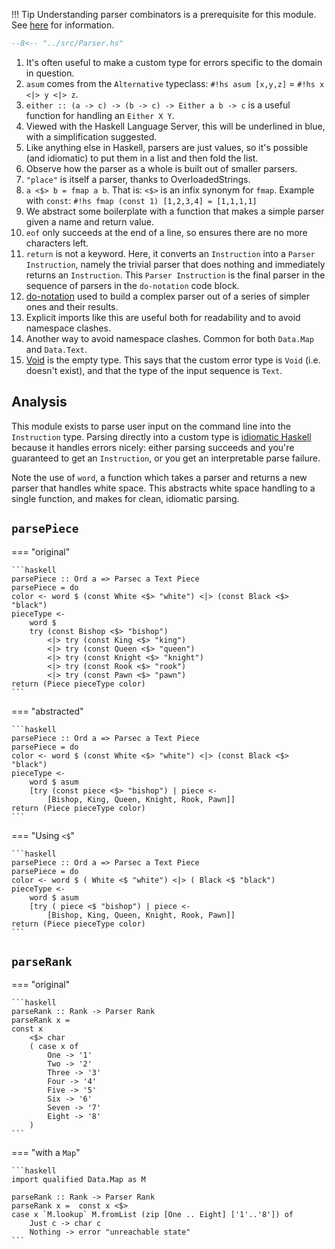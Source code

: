 !!! Tip
    Understanding parser combinators is a prerequisite for this module. See [here](/packages/megaparsec/) for information.


```hs title="Parser.hs" linenums="1"
--8<-- "../src/Parser.hs"
```

1. It's often useful to make a custom type for errors specific to the domain in question.
2. `asum` comes from the `Alternative` typeclass: `#!hs asum [x,y,z]` = `#!hs x <|> y <|> z`.
3. `either :: (a -> c) -> (b -> c) -> Either a b -> c` is a useful function for handling an `Either X Y`.
4. Viewed with the Haskell Language Server, this will be underlined in blue, with a simplification suggested.
5. Like anything else in Haskell, parsers are just values, so it's possible (and idiomatic) to put them in a list and then fold the list.
6. Observe how the parser as a whole is built out of smaller parsers.
7. `"place"` is itself a parser, thanks to OverloadedStrings.
8. `a <$> b = fmap a b`. That is: `<$>` is an infix synonym for `fmap`. Example with `const`: `#!hs fmap (const 1) [1,2,3,4] = [1,1,1,1]`
9. We abstract some boilerplate with a function that makes a simple parser given a name and return value.
10. `eof` only succeeds at the end of a line, so ensures there are no more characters left.
11. `return` is not a keyword. Here, it converts an `Instruction` into a `Parser Instruction`, namely the trivial parser that does nothing and immediately returns an `Instruction`. This `Parser Instruction` is the final parser in the sequence of parsers in the `do-notation` code block.
12. [do-notation](/basics/syntax/#do-notation) used to build a complex parser out of a series of simpler ones and their results.
13. Explicit imports like this are useful both for readability and to avoid namespace clashes.
14. Another way to avoid namespace clashes. Common for both `Data.Map` and `Data.Text`.
15. [Void](/basics/types/#the-empty-type) is the empty type. This says that the custom error type is `Void` (i.e. doesn't exist), and that the type of the input sequence is `Text`.

## Analysis

This module exists to parse user input on the command line into the `Instruction` type. Parsing directly into a custom type is [idiomatic Haskell](https://lexi-lambda.github.io/blog/2019/11/05/parse-don-t-validate/) because it handles errors nicely: either parsing succeeds and you're guaranteed to get an `Instruction`, or you get an interpretable parse failure.

Note the use of `word`, a function which takes a parser and returns a new parser that handles white space. This abstracts white space handling to a single function, and makes for clean, idiomatic parsing.

## `parsePiece`

=== "original"

    ```haskell
    parsePiece :: Ord a => Parsec a Text Piece
    parsePiece = do
    color <- word $ (const White <$> "white") <|> (const Black <$> "black")
    pieceType <-
        word $
        try (const Bishop <$> "bishop")
            <|> try (const King <$> "king")
            <|> try (const Queen <$> "queen")
            <|> try (const Knight <$> "knight")
            <|> try (const Rook <$> "rook")
            <|> try (const Pawn <$> "pawn")
    return (Piece pieceType color)
    ```



=== "abstracted"

    ```haskell
    parsePiece :: Ord a => Parsec a Text Piece
    parsePiece = do
    color <- word $ (const White <$> "white") <|> (const Black <$> "black")
    pieceType <-
        word $ asum
        [try (const piece <$> "bishop") | piece <- 
            [Bishop, King, Queen, Knight, Rook, Pawn]]
    return (Piece pieceType color)
    ```

=== "Using `<$`"

    ```haskell
    parsePiece :: Ord a => Parsec a Text Piece
    parsePiece = do
    color <- word $ ( White <$ "white") <|> ( Black <$ "black")
    pieceType <-
        word $ asum
        [try ( piece <$ "bishop") | piece <- 
            [Bishop, King, Queen, Knight, Rook, Pawn]]
    return (Piece pieceType color)
    ```

## `parseRank`

=== "original"

    ```haskell
    parseRank :: Rank -> Parser Rank
    parseRank x =
    const x
        <$> char
        ( case x of
            One -> '1'
            Two -> '2'
            Three -> '3'
            Four -> '4'
            Five -> '5'
            Six -> '6'
            Seven -> '7'
            Eight -> '8'
        )
    ```

=== "with a `Map`"

    ```haskell
    import qualified Data.Map as M

    parseRank :: Rank -> Parser Rank
    parseRank x =  const x <$>
    case x `M.lookup` M.fromList (zip [One .. Eight] ['1'..'8']) of
        Just c -> char c
        Nothing -> error "unreachable state"
    ```